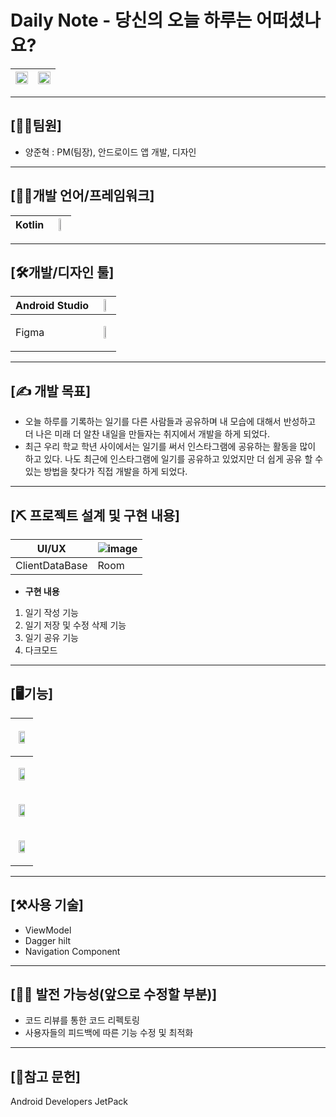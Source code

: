 # Daily Note - 당신의 오늘 하루는 어떠셨나요?
|<img src="https://user-images.githubusercontent.com/56965398/129830686-d5f4da53-8214-4d29-a65e-081b568b6940.png"  width="100%">|<img src="https://user-images.githubusercontent.com/56965398/129831063-1e498a7e-46a7-48d5-8b28-14f2499a8249.png"  width="100%">|
|---|---|

------------

## [👩‍👨‍팀원]
- 양준혁 : PM(팀장), 안드로이드 앱 개발, 디자인

------------

## [👨‍💻개발 언어/프레임워크]   

|Kotlin|<img src="https://user-images.githubusercontent.com/56965398/104442284-30812900-55d8-11eb-9a62-6e0a3662ee78.png"  width="40%">|
|---|---|

------------    

## [🛠개발/디자인 툴]   

|Android Studio|<img src="https://user-images.githubusercontent.com/56965398/104442860-0419dc80-55d9-11eb-9e18-37877e1c49e1.png"  width="40%">|
|---|---|
|Figma|<p align="center"><img src="https://user-images.githubusercontent.com/56965398/104545589-c4510480-566d-11eb-996f-6daec08e4917.png" width="40%"><p/>|
 

------------ 

## [✍ 개발 목표]
- 오늘 하루를 기록하는 일기를 다른 사람들과 공유하며 내 모습에 대해서 반성하고 더 나은 미래 더 알찬 내일을 만들자는 취지에서 개발을 하게 되었다.
- 최근 우리 학교 학년 사이에서는 일기를 써서 인스타그램에 공유하는 활동을 많이 하고 있다. 나도 최근에 인스타그램에 일기를 공유하고 있었지만 더 쉽게 공유 할 수 있는 방법을 찾다가 직접 개발을 하게 되었다.

------------
   
## [⛏ 프로젝트 설계 및 구현 내용]   
|UI/UX|![image](https://user-images.githubusercontent.com/56965398/129831306-7f8c9922-8360-40e9-b332-5cf11bf210c8.png)|
|---|---|
|ClientDataBase|Room|

- **구현 내용**
1. 일기 작성 기능
2. 일기 저장 및 수정 삭제 기능
3. 일기 공유 기능
4. 다크모드
    
------------   
    
## [🖥기능]  
   |<p align="center"><img src="https://user-images.githubusercontent.com/56965398/129831645-d30bcae2-1d34-423d-ba7a-af497adad907.png"  width="70%"></p>
   |---|
   |<p align="center"><img src="https://user-images.githubusercontent.com/56965398/129831696-f6d610d6-2b8f-4862-8db6-de01c2fdda32.png" width="70%"></p>
   |<p align="center"><img src="https://user-images.githubusercontent.com/56965398/129831736-3190d794-3d83-4a7f-bb15-de5c598bc443.png" width="70%"></p>
   |<p align="center"><img src="https://user-images.githubusercontent.com/56965398/129831778-17e3b4d1-7370-4ba5-a61f-dc28a581dbc1.png" width="70%"></p>|   
    
------------   
    
## [⚒️사용 기술]  
- ViewModel
- Dagger hilt
- Navigation Component
    
------------   
    
## [🚴‍♂️ 발전 가능성(앞으로 수정할 부분)]
- 코드 리뷰를 통한 코드 리펙토링
- 사용자들의 피드백에 따른 기능 수정 및 최적화
    
------------   
    
## [📖참고 문헌]  
Android Developers JetPack
